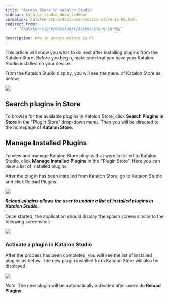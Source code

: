 ```yaml
---
title: "Access Store in Katalon Studio"
sidebar: katalon_studio_docs_sidebar
permalink: katalon-store/docs/user/access-store-in-KS.html
redirect_from:
    - "/katalon-store/docs/user/access-store-in-KS/"

description: How to access KStore in KS
---
```

This article will show you what to do next after installing plugins from the Katalon Store. Before you begin, make sure that you have your Katalon Studio installed on your device.

From the Katalon Studio display, you will see the menu of Katalon Store as below:


![](../../../images/katalon-store/docs/user/access-store-KS.png)

## Search plugins in Store

To browse for the available plugins in Katalon Store, click **Search Plugins in Store** in the "Plugin Store" drop-down menu. Then you will be directed to the homepage of **Katalon Store**. 


## Manage Installed Plugins

To view and manage Katalon Store plugins that were installed to Katalon Studio, click **Manage Installed Plugins** in the "Plugin Store". Here you can view a list of installed plugins.

After the plugin has been installed from Katalon Store, go to Katalon Studio and click Reload Plugins.


![](../../../images/katalon-store/docs/user/reload-plugin.png)


**_Reload-plugins allows the user to update a list of installed plugins in Katalon Studio._**

Once started, the application should display the splash screen similar to the following screenshot:


![](../../../images/katalon-store/docs/user/reload-plugin-processing.png)



### Activate a plugin in Katalon Studio

After the process has been completed, you will see the list of installed plugins as below. The new plugin installed from Katalon Store will also be displayed.

![](../../../images/katalon-store/docs/user/reload-plugin-completed.png)

_Note_: The new plugin will be automatically activated after users do **Reload Plugins**.


